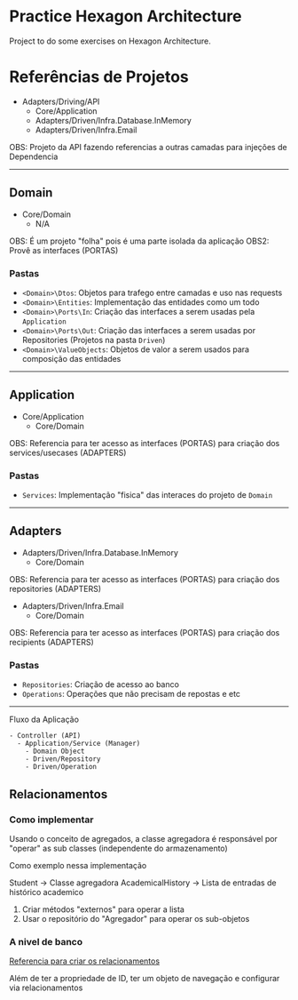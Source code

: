 # Practice Hexagon Architecture
Project to do some exercises on Hexagon Architecture.

# Referências de Projetos

- Adapters/Driving/API
  - Core/Application
  - Adapters/Driven/Infra.Database.InMemory
  - Adapters/Driven/Infra.Email

OBS: Projeto da API fazendo referencias a outras camadas para injeções de Dependencia

-----
## Domain

- Core/Domain
  - N/A

OBS: É um projeto "folha" pois é uma parte isolada da aplicação
OBS2: Provê as interfaces (PORTAS)

### Pastas

- `<Domain>\Dtos`: Objetos para trafego entre camadas e uso nas requests
- `<Domain>\Entities`: Implementação das entidades como um todo
- `<Domain>\Ports\In`: Criação das interfaces a serem usadas pela `Application`
- `<Domain>\Ports\Out`: Criação das interfaces a serem usadas por Repositories (Projetos na pasta `Driven`)
- `<Domain>\ValueObjects`: Objetos de valor a serem usados para composição das entidades



-----
## Application

- Core/Application
  - Core/Domain

OBS: Referencia para ter acesso as interfaces (PORTAS) para criação dos services/usecases (ADAPTERS)

### Pastas
- `Services`: Implementação "fisica" das interaces do projeto de `Domain`

-----

## Adapters

- Adapters/Driven/Infra.Database.InMemory
  - Core/Domain

OBS: Referencia para ter acesso as interfaces (PORTAS) para criação dos repositories (ADAPTERS)

- Adapters/Driven/Infra.Email
  - Core/Domain

OBS: Referencia para ter acesso as interfaces (PORTAS) para criação dos recipients (ADAPTERS)

### Pastas
- `Repositories`: Criação de acesso ao banco
- `Operations`: Operações que não precisam de repostas e etc


-----

Fluxo da Aplicação

```
- Controller (API)
  - Application/Service (Manager)
    - Domain Object
    - Driven/Repository
    - Driven/Operation
```

## Relacionamentos
### Como implementar

Usando o conceito de agregados, a classe agregadora é responsável por "operar" as sub classes (independente do armazenamento)

Como exemplo nessa implementação

Student -> Classe agregadora
AcademicalHistory -> Lista de entradas de histórico academico

1. Criar métodos "externos" para operar a lista
2. Usar o repositório do "Agregador" para operar os sub-objetos

### A nivel de banco
[Referencia para criar os relacionamentos](https://www.linkedin.com/pulse/understanding-navigation-properties-entity-framework-youssef-nour-jt8ff)

Além de ter a propriedade de ID, ter um objeto de navegação e configurar via relacionamentos